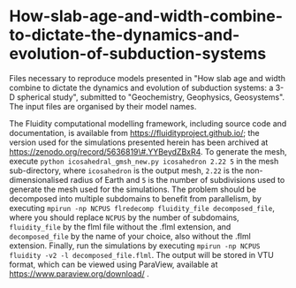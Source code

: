 # How-slab-age-and-width-combine-to-dictate-the-dynamics-and-evolution-of-subduction-systems
Files necessary to reproduce models presented in "How slab age and width combine to dictate the dynamics and evolution of subduction systems: a 3-D spherical study", submitted to "Geochemistry, Geophysics, Geosystems". The input files are organised by their model names.

The Fluidity computational modelling framework, including source code and documentation, is available from https://fluidityproject.github.io/; the version used for the simulations presented herein has been archived at https://zenodo.org/record/5636819\#.YYBeydZBxR4. To generate the mesh, execute `python icosahedral_gmsh_new.py icosahedron 2.22 5` in the mesh sub-directory, where `icosahedron` is the output mesh, `2.22` is the non-dimensionalised radius of Earth and `5` is the number of subdivisions used to generate the mesh used for the simulations. The problem should be decomposed into multiple subdomains to benefit from parallelism, by executing `mpirun -np NCPUS flredecomp fluidity_file decomposed_file`, where you should replace `NCPUS` by the number of subdomains, `fluidity_file` by the flml file without the .flml extension, and `decomposed_file` by the name of your choice, also without the .flml extension. Finally, run the simulations by executing `mpirun -np NCPUS fluidity -v2 -l decomposed_file.flml`. The output will be stored in VTU format, which can be viewed using ParaView, available at https://www.paraview.org/download/ .
